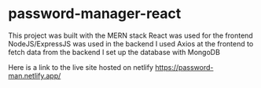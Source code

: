 # password-manager-react

This project was built with the MERN stack
React was used for the frontend
NodeJS/ExpressJS was used in the backend
I used Axios at the frontend to fetch data from the backend
I set up the database with MongoDB

Here is a link to the live site hosted on netlify
https://password-man.netlify.app/
